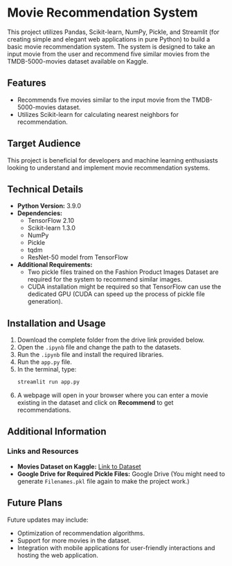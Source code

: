 # Movie Recommendation System

This project utilizes Pandas, Scikit-learn, NumPy, Pickle, and Streamlit (for creating simple and elegant web applications in pure Python) to build a basic movie recommendation system. The system is designed to take an input movie from the user and recommend five similar movies from the TMDB-5000-movies dataset available on Kaggle.

## Features
- Recommends five movies similar to the input movie from the TMDB-5000-movies dataset.
- Utilizes Scikit-learn for calculating nearest neighbors for recommendation.

## Target Audience
This project is beneficial for developers and machine learning enthusiasts looking to understand and implement movie recommendation systems.

## Technical Details
- **Python Version:** 3.9.0
- **Dependencies:**
  - TensorFlow 2.10
  - Scikit-learn 1.3.0
  - NumPy
  - Pickle
  - tqdm
  - ResNet-50 model from TensorFlow
- **Additional Requirements:**
  - Two pickle files trained on the Fashion Product Images Dataset are required for the system to recommend similar images.
  - CUDA installation might be required so that TensorFlow can use the dedicated GPU (CUDA can speed up the process of pickle file generation).

## Installation and Usage
1. Download the complete folder from the drive link provided below.
2. Open the `.ipynb` file and change the path to the datasets.
3. Run the `.ipynb` file and install the required libraries.
4. Run the `app.py` file.
5. In the terminal, type:
   ```sh
   streamlit run app.py
   ```
6. A webpage will open in your browser where you can enter a movie existing in the dataset and click on **Recommend** to get recommendations.

## Additional Information
### Links and Resources
- **Movies Dataset on Kaggle:** [Link to Dataset](https://www.kaggle.com/)
- **Google Drive for Required Pickle Files:** Google Drive (You might need to generate `Filenames.pkl` file again to make the project work.)

## Future Plans
Future updates may include:
- Optimization of recommendation algorithms.
- Support for more movies in the dataset.
- Integration with mobile applications for user-friendly interactions and hosting the web application.

